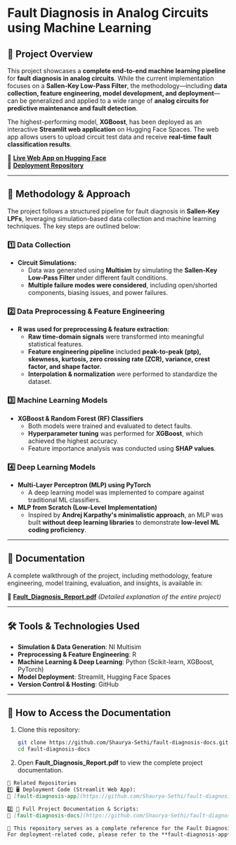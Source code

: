# Fault Diagnosis in Analog Circuits using Machine Learning

## 📌 Project Overview
This project showcases a **complete end-to-end machine learning pipeline** for **fault diagnosis in analog circuits**. While the current implementation focuses on a **Sallen-Key Low-Pass Filter**, the methodology—including **data collection, feature engineering, model development, and deployment**—can be generalized and applied to a wide range of **analog circuits for predictive maintenance and fault detection**.

The highest-performing model, **XGBoost**, has been deployed as an interactive **Streamlit web application** on Hugging Face Spaces. The web app allows users to upload circuit test data and receive **real-time fault classification results**.

🔗 **[Live Web App on Hugging Face](https://huggingface.co/spaces/Shaurya-Sethi/fault-diagnosis)**  
🔗 **[Deployment Repository](https://github.com/Shaurya-Sethi/fault-diagnosis-app)**  

---

## **💊 Methodology & Approach**
The project follows a structured pipeline for fault diagnosis in **Sallen-Key LPFs**, leveraging simulation-based data collection and machine learning techniques. The key steps are outlined below:

### **1️⃣ Data Collection**
- **Circuit Simulations:**  
  - Data was generated using **Multisim** by simulating the **Sallen-Key Low-Pass Filter** under different fault conditions.
  - **Multiple failure modes were considered**, including open/shorted components, biasing issues, and power failures.
  
### **2️⃣ Data Preprocessing & Feature Engineering**
- **R was used for preprocessing & feature extraction**:
  - **Raw time-domain signals** were transformed into meaningful statistical features.
  - **Feature engineering pipeline** included **peak-to-peak (ptp), skewness, kurtosis, zero crossing rate (ZCR), variance, crest factor, and shape factor.**
  - **Interpolation & normalization** were performed to standardize the dataset.

### **3️⃣ Machine Learning Models**
- **XGBoost & Random Forest (RF) Classifiers**
  - Both models were trained and evaluated to detect faults.
  - **Hyperparameter tuning** was performed for **XGBoost**, which achieved the highest accuracy.
  - Feature importance analysis was conducted using **SHAP values**.

### **4️⃣ Deep Learning Models**
- **Multi-Layer Perceptron (MLP) using PyTorch**
  - A deep learning model was implemented to compare against traditional ML classifiers.
- **MLP from Scratch (Low-Level Implementation)**
  - Inspired by **Andrej Karpathy's minimalistic approach**, an MLP was built **without deep learning libraries** to demonstrate **low-level ML coding proficiency**.

---

## **📜 Documentation**
A complete walkthrough of the project, including methodology, feature engineering, model training, evaluation, and insights, is available in:  

📝 **[Fault_Diagnosis_Report.pdf](https://github.com/Shaurya-Sethi/fault-diagnosis-docs/blob/main/Fault%20Diagnosis%20in%20Analog%20Circuits%20Using%20Machine%20Learning%20and%20Deep%20Learning.pdf)** *(Detailed explanation of the entire project)*  


---

## **🛠️ Tools & Technologies Used**
- **Simulation & Data Generation**: NI Multisim  
- **Preprocessing & Feature Engineering**: R  
- **Machine Learning & Deep Learning**: Python (Scikit-learn, XGBoost, PyTorch)  
- **Model Deployment**: Streamlit, Hugging Face Spaces  
- **Version Control & Hosting**: GitHub  

---

## **🚀 How to Access the Documentation**
1. Clone this repository:  
   ```bash
   git clone https://github.com/Shaurya-Sethi/fault-diagnosis-docs.git
   cd fault-diagnosis-docs
   ```

2. Open **Fault_Diagnosis_Report.pdf** to view the complete project documentation.  

```md
🔗 Related Repositories  
1️⃣ 🖥️ Deployment Code (Streamlit Web App):  
🔗 [fault-diagnosis-app](https://github.com/Shaurya-Sethi/fault-diagnosis-app)  

2️⃣ 📝 Full Project Documentation & Scripts:  
🔗 [fault-diagnosis-docs](https://github.com/Shaurya-Sethi/fault-diagnosis-docs)  

🚀 This repository serves as a complete reference for the Fault Diagnosis project, including code, dataset, and research documentation.  
For deployment-related code, please refer to the **fault-diagnosis-app** repository.
```

